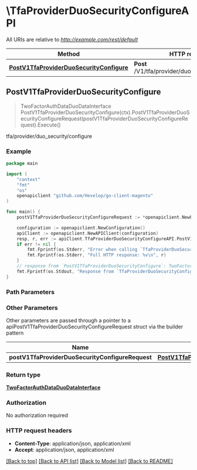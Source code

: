 # \TfaProviderDuoSecurityConfigureAPI

All URIs are relative to *http://example.com/rest/default*

Method | HTTP request | Description
------------- | ------------- | -------------
[**PostV1TfaProviderDuoSecurityConfigure**](TfaProviderDuoSecurityConfigureAPI.md#PostV1TfaProviderDuoSecurityConfigure) | **Post** /V1/tfa/provider/duo_security/configure | tfa/provider/duo_security/configure



## PostV1TfaProviderDuoSecurityConfigure

> TwoFactorAuthDataDuoDataInterface PostV1TfaProviderDuoSecurityConfigure(ctx).PostV1TfaProviderDuoSecurityConfigureRequest(postV1TfaProviderDuoSecurityConfigureRequest).Execute()

tfa/provider/duo_security/configure



### Example

```go
package main

import (
	"context"
	"fmt"
	"os"
	openapiclient "github.com/Hevelop/go-client-magento"
)

func main() {
	postV1TfaProviderDuoSecurityConfigureRequest := *openapiclient.NewPostV1TfaProviderDuoSecurityConfigureRequest("TfaToken_example") // PostV1TfaProviderDuoSecurityConfigureRequest |  (optional)

	configuration := openapiclient.NewConfiguration()
	apiClient := openapiclient.NewAPIClient(configuration)
	resp, r, err := apiClient.TfaProviderDuoSecurityConfigureAPI.PostV1TfaProviderDuoSecurityConfigure(context.Background()).PostV1TfaProviderDuoSecurityConfigureRequest(postV1TfaProviderDuoSecurityConfigureRequest).Execute()
	if err != nil {
		fmt.Fprintf(os.Stderr, "Error when calling `TfaProviderDuoSecurityConfigureAPI.PostV1TfaProviderDuoSecurityConfigure``: %v\n", err)
		fmt.Fprintf(os.Stderr, "Full HTTP response: %v\n", r)
	}
	// response from `PostV1TfaProviderDuoSecurityConfigure`: TwoFactorAuthDataDuoDataInterface
	fmt.Fprintf(os.Stdout, "Response from `TfaProviderDuoSecurityConfigureAPI.PostV1TfaProviderDuoSecurityConfigure`: %v\n", resp)
}
```

### Path Parameters



### Other Parameters

Other parameters are passed through a pointer to a apiPostV1TfaProviderDuoSecurityConfigureRequest struct via the builder pattern


Name | Type | Description  | Notes
------------- | ------------- | ------------- | -------------
 **postV1TfaProviderDuoSecurityConfigureRequest** | [**PostV1TfaProviderDuoSecurityConfigureRequest**](PostV1TfaProviderDuoSecurityConfigureRequest.md) |  | 

### Return type

[**TwoFactorAuthDataDuoDataInterface**](TwoFactorAuthDataDuoDataInterface.md)

### Authorization

No authorization required

### HTTP request headers

- **Content-Type**: application/json, application/xml
- **Accept**: application/json, application/xml

[[Back to top]](#) [[Back to API list]](../README.md#documentation-for-api-endpoints)
[[Back to Model list]](../README.md#documentation-for-models)
[[Back to README]](../README.md)

